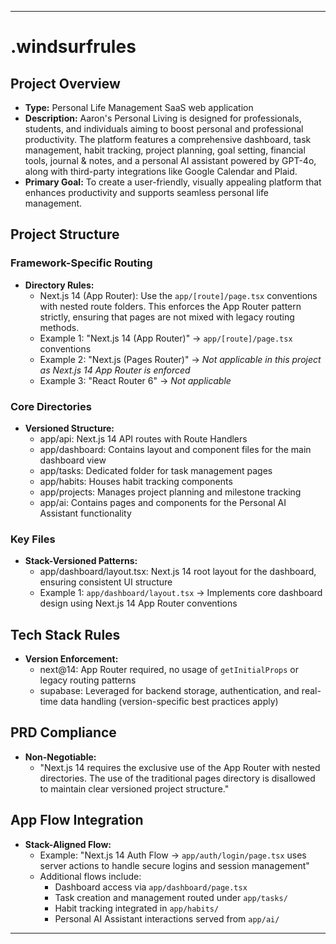---

# .windsurfrules

## Project Overview
- **Type:** Personal Life Management SaaS web application
- **Description:** Aaron's Personal Living is designed for professionals, students, and individuals aiming to boost personal and professional productivity. The platform features a comprehensive dashboard, task management, habit tracking, project planning, goal setting, financial tools, journal & notes, and a personal AI assistant powered by GPT-4o, along with third-party integrations like Google Calendar and Plaid.
- **Primary Goal:** To create a user-friendly, visually appealing platform that enhances productivity and supports seamless personal life management.

## Project Structure
### Framework-Specific Routing
- **Directory Rules:**
  - Next.js 14 (App Router): Use the `app/[route]/page.tsx` conventions with nested route folders. This enforces the App Router pattern strictly, ensuring that pages are not mixed with legacy routing methods.
  - Example 1: "Next.js 14 (App Router)" → `app/[route]/page.tsx` conventions
  - Example 2: "Next.js (Pages Router)" → *Not applicable in this project as Next.js 14 App Router is enforced*
  - Example 3: "React Router 6" → *Not applicable*

### Core Directories
- **Versioned Structure:**
  - app/api: Next.js 14 API routes with Route Handlers
  - app/dashboard: Contains layout and component files for the main dashboard view
  - app/tasks: Dedicated folder for task management pages
  - app/habits: Houses habit tracking components
  - app/projects: Manages project planning and milestone tracking
  - app/ai: Contains pages and components for the Personal AI Assistant functionality

### Key Files
- **Stack-Versioned Patterns:**
  - app/dashboard/layout.tsx: Next.js 14 root layout for the dashboard, ensuring consistent UI structure
  - Example 1: `app/dashboard/layout.tsx` → Implements core dashboard design using Next.js 14 App Router conventions

## Tech Stack Rules
- **Version Enforcement:**
  - next@14: App Router required, no usage of `getInitialProps` or legacy routing patterns
  - supabase: Leveraged for backend storage, authentication, and real-time data handling (version-specific best practices apply)

## PRD Compliance
- **Non-Negotiable:**
  - "Next.js 14 requires the exclusive use of the App Router with nested directories. The use of the traditional pages directory is disallowed to maintain clear versioned project structure."

## App Flow Integration
- **Stack-Aligned Flow:**
  - Example: "Next.js 14 Auth Flow → `app/auth/login/page.tsx` uses server actions to handle secure logins and session management"
  - Additional flows include:
    - Dashboard access via `app/dashboard/page.tsx`
    - Task creation and management routed under `app/tasks/`
    - Habit tracking integrated in `app/habits/`
    - Personal AI Assistant interactions served from `app/ai/`

---